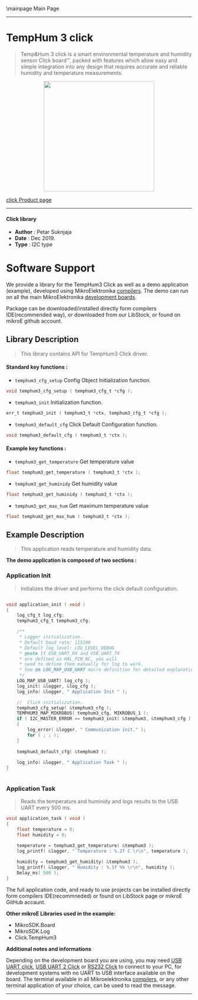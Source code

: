 \mainpage Main Page

---
# TempHum 3 click

> Temp&Hum 3 click is a smart environmental temperature and humidity sensor Click board™, packed with features which allow easy and simple integration into any design that requires accurate and reliable humidity and temperature measurements.

<p align="center">
  <img src="https://download.mikroe.com/images/click_for_ide/temphum3_click.png" height=300px>
</p>

[click Product page](https://www.mikroe.com/temp-hum-3-click)

---


#### Click library 

- **Author**        : Petar Suknjaja
- **Date**          : Dec 2019.
- **Type**          : I2C type


# Software Support

We provide a library for the TempHum3 Click 
as well as a demo application (example), developed using MikroElektronika 
[compilers](https://shop.mikroe.com/compilers). 
The demo can run on all the main MikroElektronika [development boards](https://shop.mikroe.com/development-boards).

Package can be downloaded/installed directly form compilers IDE(recommended way), or downloaded from our LibStock, or found on mikroE github account. 

## Library Description

> This library contains API for TempHum3 Click driver.

#### Standard key functions :

- `temphum3_cfg_setup` Config Object Initialization function.
```c
void temphum3_cfg_setup ( temphum3_cfg_t *cfg ); 
```

- `temphum3_init` Initialization function.
```c
err_t temphum3_init ( temphum3_t *ctx, temphum3_cfg_t *cfg );
```

- `temphum3_default_cfg` Click Default Configuration function.
```c
void temphum3_default_cfg ( temphum3_t *ctx );
```

#### Example key functions :

- `temphum3_get_temperature` Get temperature value
```c
float temphum3_get_temperature ( temphum3_t *ctx );
```

- `temphum3_get_huminidy` Get humidity value
```c
float temphum3_get_huminidy ( temphum3_t *ctx );
```

- `temphum3_get_max_hum` Get maximum temperature value
```c
float temphum3_get_max_hum ( temphum3_t *ctx );
```

## Example Description

> This application reads temperature and humidity data.

**The demo application is composed of two sections :**

### Application Init 

> Initializes the driver and performs the click default configuration.

```c

void application_init ( void )
{
    log_cfg_t log_cfg;
    temphum3_cfg_t temphum3_cfg;

    /** 
     * Logger initialization.
     * Default baud rate: 115200
     * Default log level: LOG_LEVEL_DEBUG
     * @note If USB_UART_RX and USB_UART_TX 
     * are defined as HAL_PIN_NC, you will 
     * need to define them manually for log to work. 
     * See @b LOG_MAP_USB_UART macro definition for detailed explanation.
     */
    LOG_MAP_USB_UART( log_cfg );
    log_init( &logger, &log_cfg );
    log_info( &logger, " Application Init " );

    //  Click initialization.
    temphum3_cfg_setup( &temphum3_cfg );
    TEMPHUM3_MAP_MIKROBUS( temphum3_cfg, MIKROBUS_1 );
    if ( I2C_MASTER_ERROR == temphum3_init( &temphum3, &temphum3_cfg ) ) 
    {
        log_error( &logger, " Communication init." );
        for ( ; ; );
    }
    
    temphum3_default_cfg( &temphum3 );
    
    log_info( &logger, " Application Task " );
}
  
```

### Application Task

> Reads the temperature and huminidy and logs results to the USB UART every 500 ms.

```c
void application_task ( void )
{
    float temperature = 0;
    float humidity = 0;

    temperature = temphum3_get_temperature( &temphum3 );
    log_printf( &logger, " Temperature : %.2f C \r\n", temperature );
    
    humidity = temphum3_get_humidity( &temphum3 );
    log_printf( &logger, " Humidity : %.1f %% \r\n", humidity );
    Delay_ms( 500 );
}
```

The full application code, and ready to use projects can be  installed directly form compilers IDE(recommneded) or found on LibStock page or mikroE GitHub accaunt.

**Other mikroE Libraries used in the example:** 

- MikroSDK.Board
- MikroSDK.Log
- Click.TempHum3

**Additional notes and informations**

Depending on the development board you are using, you may need 
[USB UART click](https://shop.mikroe.com/usb-uart-click), 
[USB UART 2 Click](https://shop.mikroe.com/usb-uart-2-click) or 
[RS232 Click](https://shop.mikroe.com/rs232-click) to connect to your PC, for 
development systems with no UART to USB interface available on the board. The 
terminal available in all Mikroelektronika 
[compilers](https://shop.mikroe.com/compilers), or any other terminal application 
of your choice, can be used to read the message.



---
